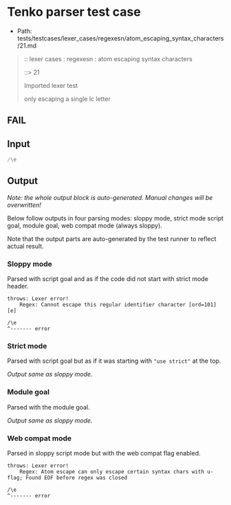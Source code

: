 # Tenko parser test case

- Path: tests/testcases/lexer_cases/regexesn/atom_escaping_syntax_characters/21.md

> :: lexer cases : regexesn : atom escaping syntax characters
>
> ::> 21
>
> Imported lexer test
>
> only escaping a single lc letter

## FAIL

## Input

`````js
/\e
`````

## Output

_Note: the whole output block is auto-generated. Manual changes will be overwritten!_

Below follow outputs in four parsing modes: sloppy mode, strict mode script goal, module goal, web compat mode (always sloppy).

Note that the output parts are auto-generated by the test runner to reflect actual result.

### Sloppy mode

Parsed with script goal and as if the code did not start with strict mode header.

`````
throws: Lexer error!
    Regex: Cannot escape this regular identifier character [ord=101][e]

/\e
^------- error
`````

### Strict mode

Parsed with script goal but as if it was starting with `"use strict"` at the top.

_Output same as sloppy mode._

### Module goal

Parsed with the module goal.

_Output same as sloppy mode._

### Web compat mode

Parsed in sloppy script mode but with the web compat flag enabled.

`````
throws: Lexer error!
    Regex: Atom escape can only escape certain syntax chars with u-flag; Found EOF before regex was closed

/\e
^------- error
`````

